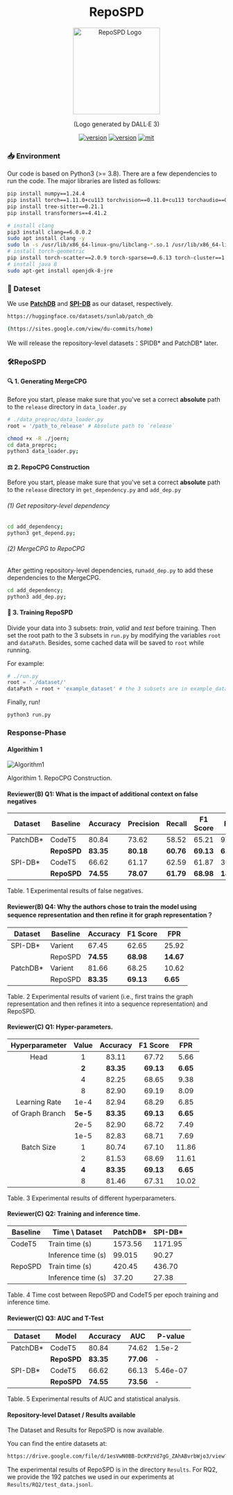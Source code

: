 

<div align="center">
    <p>
    <h1>
    RepoSPD
    </h1>
    <img src="logo.png" alt="RepoSPD Logo" style="width: 200px; height: 200px;">
    </p>
    <p>
    (Logo generated by DALL·E 3)
    </p>
    <a href="https://github.com/ddlBoJack/MT4SSL"><img src="https://img.shields.io/badge/Platform-linux-lightgrey" alt="version"></a>
    <a href="https://github.com/ddlBoJack/MT4SSL"><img src="https://img.shields.io/badge/Python-3.8+-orange" alt="version"></a>
    <a href="https://github.com/ddlBoJack/MT4SSL"><img src="https://img.shields.io/badge/License-MIT-red.svg" alt="mit"></a>
</div>



### 📥 Environment
Our code is based on Python3 (>= 3.8). There are a few dependencies to run the code. The major libraries are listed as follows:
```bash
pip install numpy==1.24.4
pip install torch==1.11.0+cu113 torchvision==0.11.0+cu113 torchaudio==0.11.0+cu113
pip install tree-sitter==0.21.1
pip install transformers==4.41.2

# install clang
pip3 install clang==6.0.0.2
sudo apt install clang -y
sudo ln -s /usr/lib/x86_64-linux-gnu/libclang-*.so.1 /usr/lib/x86_64-linux-gnu/libclang.so
# install torch-geometric
pip install torch-scatter==2.0.9 torch-sparse==0.6.13 torch-cluster==1.6.0 torch-spline-conv==1.2.1 torch-geometric -f https://data.pyg.org/whl/torch-1.11.0+cu113.html
# install java 8
sudo apt-get install openjdk-8-jre

```


### 📅 Dateset
We use [**PatchDB**](https://huggingface.co/datasets/sunlab/patch_db) and [**SPI-DB**](https://sites.google.com/view/du-commits/home) as our dataset, respectively.  

```bash
https://huggingface.co/datasets/sunlab/patch_db
```

```bash
(https://sites.google.com/view/du-commits/home)
```

We will release the repository-level datasets：SPIDB* and PatchDB* later.



### 🛠️RepoSPD
#### 🔍 1. Generating MergeCPG

Before you start, please make sure that you've set a correct **absolute** path to the `release` directory in `data_loader.py`

```python
# ./data_preproc/data_loader.py
root = '/path_to_release' # Absolute path to `release`
```

```bash
chmod +x -R ./joern;
cd data_preproc;
python3 data_loader.py;
```

#### ⚖️ 2. RepoCPG Construction
Before you start, please make sure that you've set a correct **absolute** path to the `release` directory in `get_dependency.py` and `add_dep.py`

###### (1) Get repository-level dependency
```bash
cd add_dependency;
python3 get_depend.py;
```

###### (2) MergeCPG to RepoCPG
After getting repository-level dependencies, run`add_dep.py` to add these dependencies to the MergeCPG.
```bash
cd add_dependency;
python3 add_dep.py;
```

#### 🔔 3. Training RepoSPD
Divide your data into 3 subsets: *train*, *valid* and *test* before training. Then set the root path to the 3 subsets in `run.py` by modifying the variables `root` and `dataPath`. Besides, some cached data will be saved to `root` while running.

For example:
```python
# ./run.py
root = './dataset/'
dataPath = root + 'example_dataset' # the 3 subsets are in example_dataset
```

Finally, run!
```bash
python3 run.py
```


### Response-Phase

#### Algorithim 1

![Algorithm1](./Figures/Algorithm1.png)

Algorithim 1. RepoCPG Construction.



#### Reviewer(B) Q1: What is the impact of additional context on false negatives
| Dataset  | Baseline | Accuracy | Precision | Recall | F1 Score | FPR   |
|----------|----------|----------|-----------|--------|----------|-------|
| PatchDB* | CodeT5    | 80.84    | 73.62     | 58.52  | 65.21    | 9.28  |
|          |**RepoSPD**|**83.35**| **80.18** | **60.76**  | **69.13**    | **6.65**  |
| SPI-DB*  | CodeT5    | 66.62    | 61.17     | 62.59  | 61.87    | 30.31 |
|          |**RepoSPD**|**74.55**| **78.07** | **61.79**  | **68.98**    | **14.67** |
Table. 1 Experimental results of false negatives.

#### Reviewer(B) Q4: Why the authors chose to train the model using sequence representation and then refine it for graph representation？

 
| Dataset  | Baseline | Accuracy | F1 Score | FPR   |
|----------|----------|----------|----------|-------|
| SPI-DB*  | Varient  | 67.45    | 62.65    | 25.92 |
|          | RepoSPD  | **74.55**    | **68.98**    | **14.67** |
| PatchDB* | Varient  | 81.66    | 68.25    | 10.62 |
|          | RepoSPD  | **83.35**    | **69.13**    | **6.65**  |
Table. 2 Experimental results of varient (i.e., first trains the graph representation and then refines it into a sequence representation) and RepoSPD.

#### Reviewer(C) Q1: Hyper-parameters.
| Hyperparameter | Value  | Accuracy  | F1 Score  |   FPR    |
|:--------------:|:------:|:---------:|:---------:|:--------:|
| Head           |   1    |   83.11   |   67.72   |   5.66   |
|                | **2**  | **83.35** | **69.13** | **6.65** |
|                |   4    |   82.25   |   68.65   |   9.38   |
|                |   8    |   82.90   |   69.19   |   8.09   |
| Learning Rate  |  1e-4  |   82.94   |   68.29   |   6.85   |
|of Graph Branch |**5e-5**| **83.35** | **69.13** | **6.65** |
|                |  2e-5  |   82.90   |   68.72   |   7.49   |
|                |  1e-5  |   82.83   |   68.71   |   7.69   |
| Batch Size     |   1    |   80.74   |   67.10   |   11.86  |
|                |   2    |   81.53   |   68.69   |   11.61  |
|                | **4**  | **83.35** | **69.13** | **6.65** |
|                |   8    |   81.46   |   67.31   |   10.02  |

Table. 3 Experimental results of different hyperparameters.

#### Reviewer(C) Q2: Training and inference time.

| Baseline | Time \ Dataset    | PatchDB* | SPI-DB* |
|----------|-------------------|----------|---------|
| CodeT5   | Train time (s)    | 1573.56  | 1171.95 |
|          | Inference time (s)| 99.015   | 90.27   |
| RepoSPD  | Train time (s)    | 420.45   | 436.70  |
|          | Inference time (s)| 37.20    | 27.38   |

Table. 4 Time cost between RepoSPD and CodeT5 per epoch training and inference time. 



#### Reviewer(C) Q3: AUC and T-Test

| Dataset  |   Model    | Accuracy|   AUC   |  P-value |
|----------|------------|---------|---------|----------|
| PatchDB* |   CodeT5   |  80.84  |  74.62  |  1.5e-2  |
|          | **RepoSPD**|**83.35**|**77.06**|  -       |
| SPI-DB*  |   CodeT5   |  66.62  |  66.13  | 5.46e-07 |
|          | **RepoSPD**|**74.55**|**73.56**|  -       |

Table. 5 Experimental results of AUC and statistical analysis.



#### Repository-level  Dataset / Results available
The Dataset and Results for RepoSPD is now available.  

You can find the entire datasets at:
```bash
https://drive.google.com/file/d/1esVwN0BB-DcKPzVd7gG_ZAhABvrbWjo3/view?usp=drive_link
```

The experimental results of RepoSPD is in the directory `Results`. 
For RQ2, we provide the 192 patches we used in our experiments at `Results/RQ2/test_data.jsonl`.
